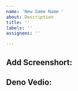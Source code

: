 ```yaml
---
name: 'New Game Name '
about: Description
title: ''
labels: ''
assignees: ''

---
```


## Add Screenshort:


## Deno Vedio:
